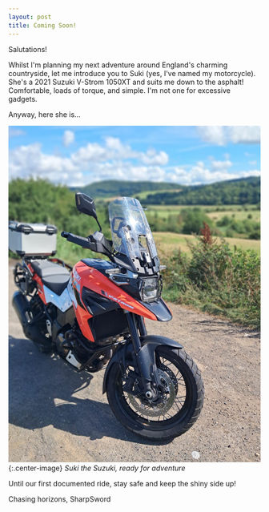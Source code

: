 ```yaml
---
layout: post
title: Coming Soon!
---
```

Salutations!

Whilst I'm planning my next adventure around England's charming countryside, let me introduce you to Suki (yes, I've named my motorcycle).  She's a 2021 Suzuki V-Strom 1050XT and suits me down to the asphalt! Comfortable, loads of torque, and simple.  I'm not one for excessive gadgets.

Anyway, here she is...

![Suki the Suzuki](/images/suki.jpg){:.center-image}
*Suki the Suzuki, ready for adventure*

Until our first documented ride, stay safe and keep the shiny side up!

Chasing horizons,
SharpSword